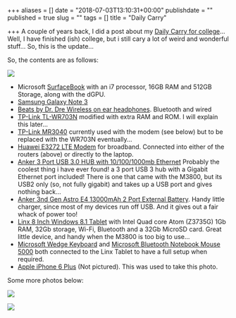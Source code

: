 +++
aliases = []
date = "2018-07-03T13:10:31+00:00"
publishdate = ""
published = true
slug = ""
tags = []
title = "Daily Carry"

+++
A couple of years back, I did a post about my [Daily Carry for college](http://tiernanotoole.ie/2013/01/27/college_bag_contents.html)... Well, I have finished (ish) college, but i still cary a lot of weird and wonderful stuff... So, this is the update...

So, the contents are as follows:

![](https://res.cloudinary.com/tiernanotoole/image/upload//v1530624866/16317125424_a03f9ec346_m.jpg)

* Microsoft [SurfaceBook](https://www.microsoft.com/surface/en-gb/devices/surface-book) with an i7 processor, 16GB RAM and 512GB Storage, along with the dGPU.
* [Samsung Galaxy Note 3](http://www.samsung.com/uk/discover/mobile/samsung-galaxy-note-3-and-galaxy-gear-the-perfect-match/)
* [Beats by Dr. Dre Wireless on ear headphones](http://www.amazon.co.uk/gp/product/B008EQ1YWA/ref=as_li_tl?ie=UTF8&camp=1634&creative=19450&creativeASIN=B008EQ1YWA&linkCode=as2&tag=tiescomclo-21&linkId=7ZYQH6ZH25FE3CBQ). Bluetooth and wired
* [TP-Link TL-WR703N](http://www.amazon.co.uk/gp/product/B00UMJ3HDQ/ref=as_li_tl?ie=UTF8&camp=1634&creative=19450&creativeASIN=B00UMJ3HDQ&linkCode=as2&tag=tiescomclo-21&linkId=7BMHED4CKFRG5MRB) modified with extra RAM and ROM. I will explain this later...
* [TP-Link MR3040](http://www.amazon.co.uk/gp/product/B0088PPFP4/ref=as_li_tl?ie=UTF8&camp=1634&creative=19450&creativeASIN=B0088PPFP4&linkCode=as2&tag=tiescomclo-21&linkId=GYC4WLBAWOUFXLDX) currently used with the modem (see below) but to be replaced with the WR703N eventually...
* [Huawei E3272 LTE Modem](http://www.amazon.co.uk/gp/product/B00HT2HP6E/ref=as_li_tl?ie=UTF8&camp=1634&creative=19450&creativeASIN=B00HT2HP6E&linkCode=as2&tag=tiescomclo-21&linkId=KFGQNRYDGTIMJPHO) for broadband. Connected into either of the routers (above) or directly to the laptop.
* [Anker 3 Port USB 3.0 HUB with 10/100/1000mb Ethernet](http://www.amazon.co.uk/gp/product/B00KGVP71U/ref=as_li_tl?ie=UTF8&camp=1634&creative=19450&creativeASIN=B00KGVP71U&linkCode=as2&tag=tiescomclo-21&linkId=GD4EI7NYMYZA2ZBK) Probably the coolest thing i have ever found! a 3 port USB 3 hub with a Gigabit Ethernet port included! There is one that came with the M3800, but its USB2 only (so, not fully gigabit) and takes up a USB port and gives nothing back...
* [Anker 3nd Gen Astro E4 13000mAh 2 Port External Battery](http://www.amazon.co.uk/gp/product/B00BQ5KHJW/ref=as_li_tl?ie=UTF8&camp=1634&creative=19450&creativeASIN=B00BQ5KHJW&linkCode=as2&tag=tiescomclo-21&linkId=QR7UYYKG6SIQS6GC). Handy little charger, since most of my devices run off USB. And it gives out a fair whack of power too!
* [Linx 8 Inch Windows 8.1 Tablet](http://www.amazon.co.uk/gp/product/B00O636WGI/ref=as_li_tl?ie=UTF8&camp=1634&creative=19450&creativeASIN=B00O636WGI&linkCode=as2&tag=tiescomclo-21&linkId=SFIGWBHIXISO6B53) with Intel Quad core Atom (Z3735G) 1Gb RAM, 32Gb storage, Wi-Fi, Bluetooth and a 32Gb MicroSD card. Great little device, and handy when the M3800 is too big to use...
* [Microsoft Wedge Keyboard](http://www.amazon.co.uk/gp/product/B008TM581M/ref=as_li_tl?ie=UTF8&camp=1634&creative=19450&creativeASIN=B008TM581M&linkCode=as2&tag=tiescomclo-21&linkId=PGRKADHBDM62ADWR) and [Microsoft Bluetooth Notebook Mouse 5000](http://www.amazon.co.uk/gp/product/B000TSIAQO/ref=as_li_tl?ie=UTF8&camp=1634&creative=19450&creativeASIN=B000TSIAQO&linkCode=as2&tag=tiescomclo-21&linkId=R22PEM7OOE5DY3XI) both connected to the Linx Tablet to have a full setup when required.
* [Apple iPhone 6 Plus](http://store.apple.com/us/buy-iphone/iphone6) (Not pictured). This was used to take this photo.

Some more photos below:

![](/v1530624919/16752079580_ddd568fd5e_m.jpg)


![](/v1530624931/16938202692_3eeeab8e05_m.jpg)